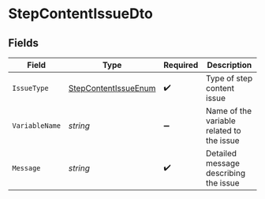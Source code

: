 # StepContentIssueDto


## Fields

| Field                                                                   | Type                                                                    | Required                                                                | Description                                                             |
| ----------------------------------------------------------------------- | ----------------------------------------------------------------------- | ----------------------------------------------------------------------- | ----------------------------------------------------------------------- |
| `IssueType`                                                             | [StepContentIssueEnum](../../Models/Components/StepContentIssueEnum.md) | :heavy_check_mark:                                                      | Type of step content issue                                              |
| `VariableName`                                                          | *string*                                                                | :heavy_minus_sign:                                                      | Name of the variable related to the issue                               |
| `Message`                                                               | *string*                                                                | :heavy_check_mark:                                                      | Detailed message describing the issue                                   |